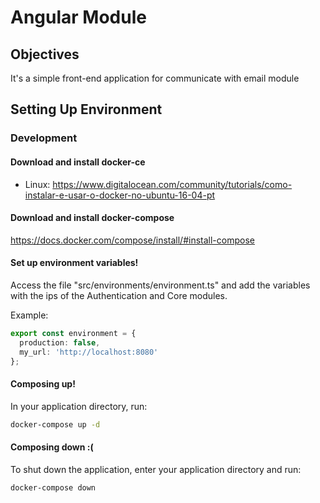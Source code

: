 # Angular Module #

## Objectives ##

It's a simple front-end application for communicate with email module

## Setting Up Environment ##

### Development ###

#### Download and install docker-ce ####

* Linux: https://www.digitalocean.com/community/tutorials/como-instalar-e-usar-o-docker-no-ubuntu-16-04-pt

#### Download and install docker-compose ####

https://docs.docker.com/compose/install/#install-compose

#### Set up environment variables! ####

Access the file "src/environments/environment.ts" and add the variables with the ips of the Authentication and Core modules.

Example:

```typescript
export const environment = {
  production: false,
  my_url: 'http://localhost:8080'
};
```

#### Composing up! ####

In your application directory, run:

```bash
docker-compose up -d
```

#### Composing down :( ####

To shut down the application, enter your application directory and run:

```bash
docker-compose down
```
